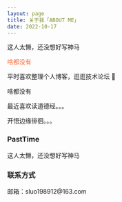 ```yaml
---
layout: page
title: 关于我「ABOUT ME」 
date: 2022-10-17
---
```


这人太懒，还没想好写神马

<!-- <a href="/photos/" target="_blank"><img src="https://robotkang-1257995526.cos.ap-chengdu.myqcloud.com/%E5%A4%A9%E7%AD%96.png" width="150" height="150" alt="photos"/></a> -->

<!-- 
一个<span style="text-decoration: line-through">刚刚走出</span>已出走四年多象牙塔的 Maker。
<!-- <a href="/Mr.Kang_Developer/" target="_blank" style="text-decoration:none">「我的简历」</a> -->

<div style="color:#FF6633">
<p>	
啥都没有
</p>

</div>

<p>
平时喜欢整理个人博客，逛逛技术论坛 💯 
<p>
啥都没有

<div>
<p>
最近喜欢读道德经。。。       
<p>
开悟边缘徘徊。。。      
</p>


<h3> PastTime</h3>   

这人太懒，还没想好写神马
</p>


<h3> 联系方式 </h3>         
<script>
	function mousemethod(op,imgid){
	document.getElementById(imgid).style.display=op;
	}
</script>

<p>邮箱：sluo198912@163.com
	<!--a href="#" onmouseover="mousemethod('block','img2')" onmouseout="mousemethod('none','img2')" style="color:#008B00;text-decoration:none">公众号：蒙古海军船长</a><img id="img2" src="https://robotkang-1257995526.cos.ap-chengdu.myqcloud.com/kanggzh.png" style="display:none;" width="128" height="128" -->
<!-- <div class="divcss5-right">
	<a href="https://robotkang.cc" target="_blank"><img src="https://robotkang-1257995526.cos.ap-chengdu.myqcloud.com/image/logo/robotkang.png
" width="270" height="71" alt="kang"/></a>
</div>                       -->
       
<!--a href="/Mr.Kang_Developer/" target="_blank"><img src="https://robotkang-1257995526.cos.ap-chengdu.myqcloud.com/image/resume_pic.png" width="100%" height="auto" alt="photos" display="block"/></a--> 

<!-- <img src="https://robotkang-1257995526.cos.ap-chengdu.myqcloud.com/image/0000001.webp" wwidth="100%" height="auto" alt="photos"/>           -->
        

<!-- <a href="/lovekang/" style="color:#708090"  target="_blank"> <h5>Website Time</h5></a>   -->

